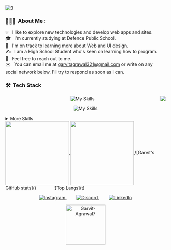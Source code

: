 ![3](https://github.com/Garvit-Agrawal7/Garvit-Agrawal7/assets/134291696/440aafe0-7cda-4fcd-a127-18e271dc7015)

### 👨🏻‍💻 &nbsp;About Me :

💡 &nbsp; I like to explore new technologies and develop web apps and sites.  
🎓 &nbsp; I'm currently studying at Defence Public School.\
🌱 &nbsp; I'm on track to learning more about Web and UI design.\
✍️ &nbsp; I am a High School Student who's keen on learning how to program.\
💬 &nbsp; Feel free to reach out to me.\
✉️ &nbsp; You can email me at garvitagrawal321@gmail.com or write on any social network below. I'll try to respond as soon as I can.

### 🛠 &nbsp;Tech Stack
<img src="https://raw.githubusercontent.com/vitasha10/vitasha10/master/assets/Night-Coding.gif" align="right"/>

<p align="center">
  <img src="https://skillicons.dev/icons?i=js,python,java,c,react,nodejs,nextjs,express,jquery" alt="My Skills">
</p>


<p align="center">
  <img src="https://skillicons.dev/icons?i=flask,selenium,bootstrap,mysql,sqlite,mongodb,html,css" alt="My Skills">
</p>




<details>
<summary>More Skills</summary>


![My Skills](https://skillicons.dev/icons?i=vscode,replit,git,github,heroku,powershell,bash)


![PyCharm](https://img.shields.io/badge/PyCharm-000000.svg?style=for-the-badge&logo=PyCharm&logoColor=white)&nbsp;
![WebStorm](https://img.shields.io/badge/WebStorm-000000.svg?style=for-the-badge&logo=WebStorm&logoColor=white)&nbsp;
![CLion](https://img.shields.io/badge/CLion-000000.svg?style=for-the-badge&logo=CLion&logoColor=white)&nbsp;
![npm](https://img.shields.io/badge/npm-CB3837?style=for-the-badge&logo=npm&logoColor=white)


</details>

<a href="https://github.com/anuraghazra/github-readme-stats">
  <img height=200 align="center" src="https://github-readme-stats.vercel.app/api?username=garvit-agrawal7&hide=contribs&theme=transparent\&rank_icon=github" />
</a>
<a href="https://github.com/anuraghazra/convoychat">
  <img height=200 align="center" src="https://github-readme-stats.vercel.app/api/top-langs/?username=garvit-agrawal7&layout=compact&theme=transparent" />
</a>
![Garvit's GitHub stats]()&nbsp;&nbsp;&nbsp;&nbsp;&nbsp;&nbsp;&nbsp;&nbsp;&nbsp;&nbsp;&nbsp;&nbsp;&nbsp
![Top Langs](t)


<p align="center">
  <a href="https://www.instagram.com/garvit_agrawal1" target="_blank">
    <img src="https://skillicons.dev/icons?i=instagram" alt="Instagram">
  </a>&nbsp;&nbsp;&nbsp;&nbsp;&nbsp;&nbsp;&nbsp;
  <a href="https://discord.com/users/garvit_agrawal7" target="_blank">
    <img src="https://skillicons.dev/icons?i=discord" alt="Discord">
  </a>&nbsp;&nbsp;&nbsp;&nbsp;&nbsp;&nbsp;&nbsp;
  <a href="https://www.linkedin.com/in/garvit-agrawal-628355291" target="_blank">
    <img src="https://skillicons.dev/icons?i=linkedin" alt="LinkedIn">
  </a>
</p>





<p align="center"> <img width="125px" src="https://komarev.com/ghpvc/?username=Garvit-Agrawal7&label=Profile%20visits&color=0e75b6&style=flat" alt="Garvit-Agrawal7" /> </p> 

